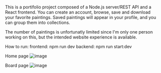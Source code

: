 This is a portifolio project composed of a Node.js server/REST API and a React frontend. 
You can create an account, browse, save and download your favorite paintings. 
Saved paintings will appear in your profile, and you can group them into collections.

The number of paintings is unfortunatly limited since I'm only one person working on this, but the intended website experience is available.

How to run: 
  frontend: npm run dev
  backend: npm run start:dev

Home page
  ![image](https://github.com/poissonfou/Art/assets/102704201/600113df-f101-408b-9c32-9c46c02a6ff9)

Board page
  ![image](https://github.com/poissonfou/Art/assets/102704201/ba91ddd0-0deb-4a81-ad77-7bb8d4e25138)

